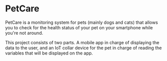 # PetCare

PetCare is a monitoring system for pets (mainly dogs and cats) that allows you to check for the health status of your pet on your smartphone while you're not around.

This project consists of two parts. A mobile app in charge of displaying the data to the user, and an IoT collar device for the pet in charge of reading the variables that will be displayed on the app.